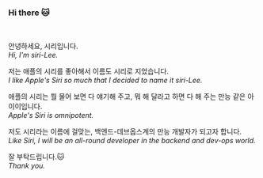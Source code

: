 ### Hi there 🐱

<br>

안녕하세요, 시리입니다.  
*Hi, I'm siri-Lee.*  

저는 애플의 시리를 좋아해서 이름도 시리로 지었습니다.  
*I like Apple's Siri so much that I decided to name it siri-Lee.*  

애플의 시리는 뭘 물어 보면 다 얘기해 주고, 뭐 해 달라고 하면 다 해 주는 만능 같은 아이이입니다.  
*Apple's Siri is omnipotent.*  

저도 시리라는 이름에 걸맞는, 백엔드-데브옵스계의 만능 개발자가 되고자 합니다.  
*Like Siri, I will be an all-round developer in the backend and dev-ops world.*  

잘 부탁드립니다.🐱  
*Thank you.*  


<!--
**siri-syl/siri-syl** is a ✨ _special_ ✨ repository because its `README.md` (this file) appears on your GitHub profile.

Here are some ideas to get you started:

- 🔭 I’m currently working on ...
- 🌱 I’m currently learning ...
- 👯 I’m looking to collaborate on ...
- 🤔 I’m looking for help with ...
- 💬 Ask me about ...
- 📫 How to reach me: ...
- 😄 Pronouns: ...
- ⚡ Fun fact: ...
-->
